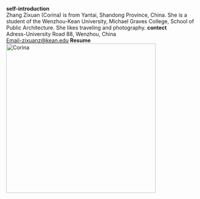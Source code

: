 **self-introduction**<br>
Zhang Zixuan (Corina) is from Yantai, Shandong Province, China. She is a student of the Wenzhou-Kean University, Michael Graves College, School of Public Architecture. She likes traveling and photography.
**contect**<br>
Adress-University Road 88, Wenzhou, China<br>
Email-zixuanz@kean.edu
**Resume**
<img alt="Corina" src="https://github.com/steenblikrs/2021-Spring-Studio/blob/gh-pages/students/Corina/R.png?raw=true" width="400">
